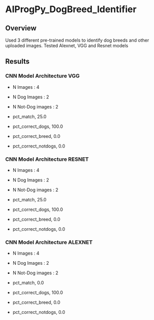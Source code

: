 # AIProgPy_DogBreed_Identifier
## Overview
Used 3 different pre-trained models to identify dog breeds and other uploaded images.
Tested Alexnet, VGG and Resnet models

## Results
### CNN Model Architecture VGG
* N Images            :   4
* N Dog Images        :   2
* N Not-Dog images    :   2
 
* pct_match, 25.0
* pct_correct_dogs, 100.0
* pct_correct_breed, 0.0
* pct_correct_notdogs, 0.0

### CNN Model Architecture RESNET
* N Images            :   4
* N Dog Images        :   2
* N Not-Dog images    :   2
 
* pct_match, 25.0
* pct_correct_dogs, 100.0
* pct_correct_breed, 0.0
* pct_correct_notdogs, 0.0

### CNN Model Architecture ALEXNET
* N Images            :   4
* N Dog Images        :   2
* N Not-Dog images    :   2
 
* pct_match, 0.0
* pct_correct_dogs, 100.0
* pct_correct_breed, 0.0
* pct_correct_notdogs, 0.0
